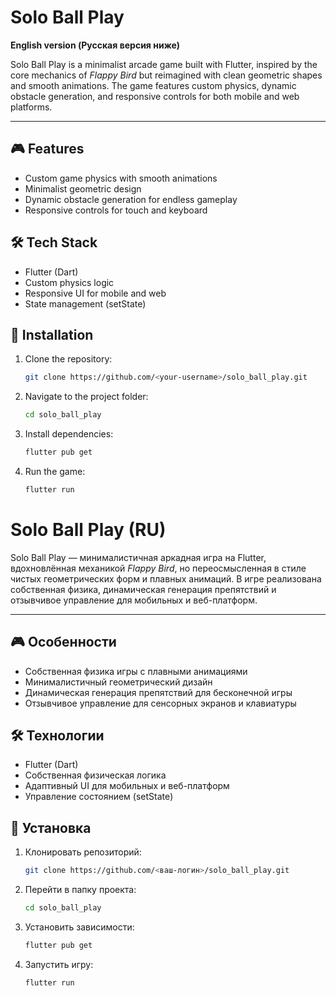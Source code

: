 # Solo Ball Play

**English version (Русская версия ниже)**

Solo Ball Play is a minimalist arcade game built with Flutter, inspired by the core mechanics of *Flappy Bird* but reimagined with clean geometric shapes and smooth animations. The game features custom physics, dynamic obstacle generation, and responsive controls for both mobile and web platforms.

---

## 🎮 Features
- Custom game physics with smooth animations
- Minimalist geometric design
- Dynamic obstacle generation for endless gameplay
- Responsive controls for touch and keyboard

## 🛠 Tech Stack
- Flutter (Dart)
- Custom physics logic
- Responsive UI for mobile and web
- State management (setState)

## 🚀 Installation
1. Clone the repository:
   ```bash
   git clone https://github.com/<your-username>/solo_ball_play.git
   ```
2. Navigate to the project folder:
   ```bash
   cd solo_ball_play
   ```
3. Install dependencies:
   ```bash
   flutter pub get
   ```
4. Run the game:
   ```bash
   flutter run
   ```

# Solo Ball Play (RU)

Solo Ball Play — минималистичная аркадная игра на Flutter, вдохновлённая механикой *Flappy Bird*, но переосмысленная в стиле чистых геометрических форм и плавных анимаций. В игре реализована собственная физика, динамическая генерация препятствий и отзывчивое управление для мобильных и веб-платформ.

---

## 🎮 Особенности
- Собственная физика игры с плавными анимациями
- Минималистичный геометрический дизайн
- Динамическая генерация препятствий для бесконечной игры
- Отзывчивое управление для сенсорных экранов и клавиатуры

## 🛠 Технологии
- Flutter (Dart)
- Собственная физическая логика
- Адаптивный UI для мобильных и веб-платформ
- Управление состоянием (setState)

## 🚀 Установка
1. Клонировать репозиторий:
   ```bash
   git clone https://github.com/<ваш-логин>/solo_ball_play.git
   ```
2. Перейти в папку проекта:
   ```bash
   cd solo_ball_play
   ```
3. Установить зависимости:
   ```bash
   flutter pub get
   ```
4. Запустить игру:
   ```bash
   flutter run
   ```
